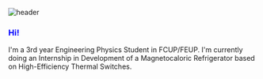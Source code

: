 ![header](https://capsule-render.vercel.app/api?type=waving&color=_6495ED&height=300&section=header&text=capsule%20render&fontSize=90)
### <span style = "color: blue">Hi!</span>
I'm a 3rd year Engineering Physics Student in FCUP/FEUP.
I'm currently doing an Internship in Development of a Magnetocaloric Refrigerator based on High-Efficiency Thermal Switches.
